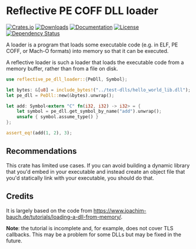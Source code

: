 # Reflective PE COFF DLL loader

[![Crates.io](https://img.shields.io/crates/v/reflective_pe_dll_loader)](https://crates.io/crates/reflective_pe_dll_loader)
[![Downloads](https://img.shields.io/crates/d/reflective_pe_dll_loader.svg)](https://crates.io/crates/reflective_pe_dll_loader)
[![Documentation](https://docs.rs/reflective_pe_dll_loader/badge.svg)](https://docs.rs/reflective_pe_dll_loader)
[![License](https://img.shields.io/crates/l/reflective_pe_dll_loader)](https://crates.io/crates/reflective_pe_dll_loader)
[![Dependency Status](https://deps.rs/repo/github/JohnScience/reflective_pe_dll_loader/status.svg)](https://deps.rs/repo/github/JohnScience/reflective_pe_dll_loader)

A loader is a program that loads some executable code (e.g. in ELF, PE COFF, or Mach-O formats) into memory so that it can be executed.

A reflective loader is such a loader that loads the executable code from a memory buffer, rather than from a file on disk.

```rust
use reflective_pe_dll_loader::{PeDll, Symbol};

let bytes: &[u8] = include_bytes!("../test-dlls/hello_world_lib.dll");
let pe_dll = PeDll::new(&bytes).unwrap();

let add: Symbol<extern "C" fn(i32, i32) -> i32> = {
    let symbol = pe_dll.get_symbol_by_name("add").unwrap();
    unsafe { symbol.assume_type() }
};

assert_eq!(add(1, 2), 3);
```

## Recommendations

This crate has limited use cases. If you can avoid building a dynamic library that you'd embed in your executable and instead create an object file that you'd statically link with your executable, you should do that.

## Credits

It is largely based on the code from <https://www.joachim-bauch.de/tutorials/loading-a-dll-from-memory/>.

**Note**: the tutorial is incomplete and, for example, does not cover TLS callbacks. This may be a problem for some DLLs but may be fixed in the future.
